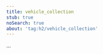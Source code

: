 ```yaml
---
title: vehicle_collection
stub: true
noSearch: true
about: 'tag:h2/vehicle_collection'
---
```

  ...
  